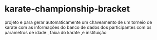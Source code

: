 # karate-championship-bracket
 projeto e para gerar automaticamente um chaveamento de um torneio de karate com as informações do banco de dados dos participantes com os parametros de idade , faixa do karate ,e instituição
